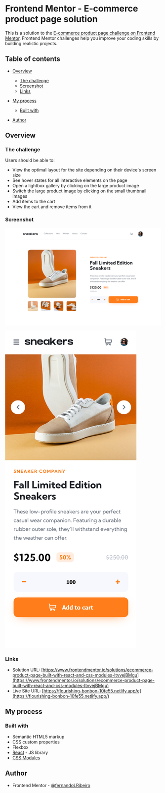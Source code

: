 # Frontend Mentor - E-commerce product page solution

This is a solution to the [E-commerce product page challenge on Frontend Mentor](https://www.frontendmentor.io/challenges/ecommerce-product-page-UPsZ9MJp6). Frontend Mentor challenges help you improve your coding skills by building realistic projects.

## Table of contents

- [Overview](#overview)
  - [The challenge](#the-challenge)
  - [Screenshot](#screenshot)
  - [Links](#links)
- [My process](#my-process)

  - [Built with](#built-with)

- [Author](#author)

## Overview

### The challenge

Users should be able to:

- View the optimal layout for the site depending on their device's screen size
- See hover states for all interactive elements on the page
- Open a lightbox gallery by clicking on the large product image
- Switch the large product image by clicking on the small thumbnail images
- Add items to the cart
- View the cart and remove items from it

### Screenshot

![](./screenshots/desktop.png)

![](./screenshots/mobile.png)

### Links

- Solution URL: [https://www.frontendmentor.io/solutions/ecommerce-product-page-built-with-react-and-css-modules-ItvvejBMgu](https://www.frontendmentor.io/solutions/ecommerce-product-page-built-with-react-and-css-modules-ItvvejBMgu)
- Live Site URL: [https://flourishing-bonbon-10fe55.netlify.app/e](https://flourishing-bonbon-10fe55.netlify.app/)

## My process

### Built with

- Semantic HTML5 markup
- CSS custom properties
- Flexbox
- [React](https://reactjs.org/) - JS library
- [CSS Modules](https://github.com/css-modules/css-modules)

## Author

- Frontend Mentor - [@fernandoLRibeiro](https://www.frontendmentor.io/profile/fernandoLRibeiro)

